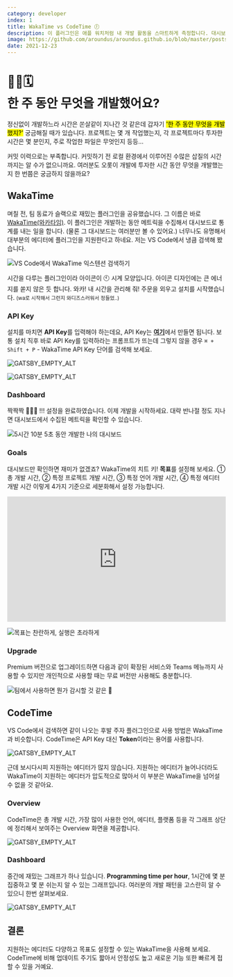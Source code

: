 ```yaml
---
category: developer
index: 1
title: WakaTime vs CodeTime 🕖
description: 이 플러그인은 애플 워치처럼 내 개발 활동을 스마트하게 측정합니다. 대시보드 형태로 한눈에 확인할 수 있어요.
image: https://github.com/aroundus/aroundus.github.io/blob/master/posts/developer/wakatime-vs-codetime/cover.jpg?raw=true
date: 2021-12-23
---
```


# 🙋🏻🗓<br />한 주 동안 무엇을 개발했어요?

정신없이 개발하느라 시간은 쏜살같이 지나간 것 같은데 갑자기 <mark>'한 주 동안 무엇을 개발했지?'</mark> 궁금해질 때가 있습니다. 프로젝트는 몇 개 작업했는지, 각 프로젝트마다 투자한 시간은 몇 분인지, 주로 작업한 파일은 무엇인지 등등...

커밋 이력으로는 부족합니다. 커밋하기 전 로컬 환경에서 이루어진 수많은 삽질의 시간까지는 알 수가 없으니까요. 여러분도 오롯이 개발에 투자한 시간 동안 무엇을 개발했는지 한 번쯤은 궁금하지 않을까요?

## WakaTime

며칠 전, 팀 동료가 슬랙으로 재밌는 플러그인을 공유했습니다. 그 이름은 바로 [WakaTime(와카타임)](https://github.com/wakatime/vscode-wakatime). 이 플러그인은 개발하는 동안 메트릭을 수집해서 대시보드로 통계를 내는 일을 합니다. (물론 그 대시보드는 여러분만 볼 수 있어요.) 너무나도 유명해서 대부분의 에디터에 플러그인을 지원한다고 하네요. 저는 VS Code에서 냉큼 검색해 봤습니다.

![VS Code에서 WakaTime 익스텐션 검색하기](./search-wakatime-extension-in-vscode.jpg)

시간을 다루는 플러그인이라 아이콘이 🕙 시계 모양입니다. 아이콘 디자인에는 큰 에너지를 쏟지 않은 듯 합니다. 와카! 내 시간을 관리해 줘! 주문을 외우고 설치를 시작했습니다. <small>(wa로 시작해서 그런지 와디즈스러워서 정들었..)</small>

### API Key

설치를 마치면 **API Key**를 입력해야 하는데요, API Key는 <strong>[여기](https://wakatime.com/api-key)</strong>에서 만들면 됩니다. 보통 설치 직후 바로 API Key를 입력하라는 프롬프트가 뜨는데 그렇지 않을 경우 `⌘ + Shift + P` - WakaTime API Key 단어를 검색해 보세요.

![GATSBY_EMPTY_ALT](./wakatime-api-key.jpg)

![GATSBY_EMPTY_ALT](./wakatime-your-secret-api-key.jpg)

### Dashboard

짝짝짝 👏👏👏 !!! 설정을 완료하였습니다. 이제 개발을 시작하세요. 대략 반나절 정도 지나면 대시보드에서 수집된 메트릭을 확인할 수 있습니다.

![5시간 10분 5초 동안 개발한 나의 대시보드](./wakatime-dashboard.jpg)

### Goals

대시보드만 확인하면 재미가 없겠죠? WakaTime의 치트 키! **목표**를 설정해 보세요. ① 총 개발 시간, ② 특정 프로젝트 개발 시간, ③ 특정 언어 개발 시간, ④ 특정 에디터 개발 시간 이렇게 4가지 기준으로 세분화해서 설정 가능합니다.

<div style="position: relative; padding-bottom: 57.23370429252782%; height: 0;"><iframe src="https://www.loom.com/embed/5850d8deddfd4d9ab730592a77191fe8" frameborder="0" webkitallowfullscreen mozallowfullscreen allowfullscreen style="position: absolute; top: 0; left: 0; width: 100%; height: 100%;"></iframe></div>

![목표는 찬란하게, 실행은 초라하게](./wakatime-goal.jpg)

### Upgrade

Premium 버전으로 업그레이드하면 다음과 같이 확장된 서비스와 Teams 메뉴까지 사용할 수 있지만 개인적으로 사용할 때는 무료 버전만 사용해도 충분합니다.

![팀에서 사용하면 뭔가 감시할 것 같은 👀](./wakatime-upgrade.jpg)

## CodeTime

VS Code에서 검색하면 같이 나오는 후발 주자 플러그인으로 사용 방법은 WakaTime과 비슷합니다. CodeTime은 API Key 대신 **Token**이라는 용어를 사용합니다.

![GATSBY_EMPTY_ALT](./codetime-account.jpg)

근데 보시다시피 지원하는 에디터가 많지 않습니다. 지원하는 에디터가 늘어나더라도 WakaTime이 지원하는 에디터가 압도적으로 많아서 이 부분은 WakaTime을 넘어설 수 없을 것 같아요.

### Overview

CodeTime은 총 개발 시간, 가장 많이 사용한 언어, 에디터, 플랫폼 등을 각 그래프 상단에 정리해서 보여주는 Overview 화면을 제공합니다.

![GATSBY_EMPTY_ALT](./codetime-overview.jpg)

### Dashboard

중간에 재밌는 그래프가 하나 있습니다. **Programming time per hour**, 1시간에 몇 분 집중하고 몇 분 쉬는지 알 수 있는 그래프입니다. 여러분의 개발 패턴을 고스란히 알 수 있으니 한번 살펴보세요.

![GATSBY_EMPTY_ALT](./codetime-dashboard.jpg)

## 결론

지원하는 에디터도 다양하고 목표도 설정할 수 있는 WakaTime을 사용해 보세요. CodeTime에 비해 업데이트 주기도 짧아서 안정성도 높고 새로운 기능 또한 빠르게 접할 수 있을 거예요.
